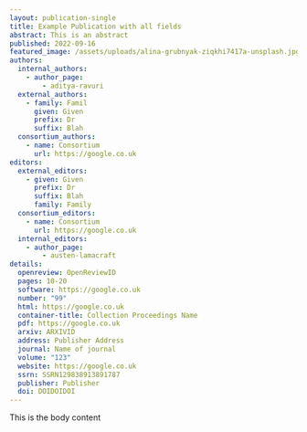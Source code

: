 ```yaml
---
layout: publication-single
title: Example Publication with all fields
abstract: T﻿his is an abstract
published: 2022-09-16
featured_image: /assets/uploads/alina-grubnyak-ziqkhi7417a-unsplash.jpg
authors:
  internal_authors:
    - author_page:
        - aditya-ravuri
  external_authors:
    - family: Famil
      given: Given
      prefix: Dr
      suffix: Blah
  consortium_authors:
    - name: Consortium
      url: https://google.co.uk
editors:
  external_editors:
    - given: Given
      prefix: Dr
      suffix: Blah
      family: Family
  consortium_editors:
    - name: Consortium
      url: https://google.co.uk
  internal_editors:
    - author_page:
        - austen-lamacraft
details:
  openreview: OpenReviewID
  pages: 10-20
  software: https://google.co.uk
  number: "99"
  html: https://google.co.uk
  container-title: Collection Proceedings Name
  pdf: https://google.co.uk
  arxiv: ARXIVID
  address: Publisher Address
  journal: Name of journal
  volume: "123"
  website: https://google.co.uk
  ssrn: SSRN129838913891787
  publisher: Publisher
  doi: DOIDOIDOI
---
```

T﻿his is the body content